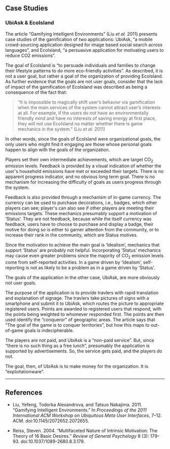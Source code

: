 ## Case Studies


### UbiAsk & EcoIsland

The article “Gamifying Intelligent Environments” (Liu *et al.* 2011) presents case studies of the gamification of two applications: UbiAsk, “a mobile crowd-sourcing application designed for image based social search across languages”, and EcoIsland, “a persuasive application for motivating users to reduce CO2 emissions”.

The goal of EcoIsland is “to persuade individuals and families to change their lifestyle patterns to do more eco-friendly activities”.  As described, it is not a user goal, but rather a goal of the organization of providing EcoIsland.  As further evidence that the goals are not user goals, consider that the lack of impact of the gamification of EcoIsland was described as being a consequence of the fact that:

> “It is impossible to magically shift user’s behavior via gamification when the main services of the system cannot attract user’s interests at all. For example, if the users do not have an environmentally friendly mind and have no interests of saving energy at first place, they will not use EcoIsland no matter whether there is game mechanics in the system.” (Liu *et al.* 2011)

In other words, since the goals of EcoIsland were organizational goals, the only users who might find it engaging are those whose personal goals happen to align with the goals of the organization.

Players set their own intermediate achievements, which are target CO<sub>2</sub> emission levels.  Feedback is provided by a visual indication of whether the user's household emissions have met or exceeded their targets.  There is no apparent progress indicator, and no obvious long term goal.  There is no mechanism for increasing the difficulty of goals as users progress through the system.

Feedback is also provided through a mechanism of in-game currency.  The currency can be used to purchase decorations, i.e., badges, which other players can see; player's can also see if other players are meeting their emissions targets.  These mechanics presumably support a motivation of ‘Status’.  They are not feedback, because while the itself currency was feedback, users have to choose to purchase and display a badge, their motive for doing so is either to garner attention from the community, or to increase their rank in the community, which are Status motives.

Since the motivation to achieve the main goal is ‘Idealism’, mechanics that support ‘Status’ are probably not helpful.  Incorporating ‘Status’ mechanics may cause even greater problems since the majority of CO<sub>2</sub> emission levels come from self-reported activities.  In a game driven by ‘Idealism’, self-reporting is not as likely to be a problem as in a game driven by ‘Status’.

The goals of the application in the other case, UbiAsk, are more obviously not user goals.

The purpose of the application is to provide travlers with rapid translation and explanation of signage.  The travlers take pictures of signs with a smartphone and submit it to UbiAsk, which routes the picture to appropriate registered users.  Points are awarded to registered users that respond, with the points being weighted to whomever responded first.  The points are then used identify the “conqueror” of geographic areas.  The article says that “The goal of the game is to conquer territories”, but how this maps to out-of-game goals is indecipherable.  

The players are not paid, and UbiAsk is a “non-paid service”.  But, since “there is no such thing as a free lunch”, presumably the application is supported by advertisements.  So, the service gets paid, and the players do not.

The goal, then, of UbiAsk is to make money for the organization.  It is “exploitationware”.




----

## References

* Liu, Yefeng, Todorka Alexandrova, and Tatsuo Nakajima. 2011. “Gamifying Intelligent Environments.” In *Proceedings of the 2011 International ACM Workshop on Ubiquitous Meta User Interfaces*, 7–12. ACM. doi:10.1145/2072652.2072655.


* Reiss, Steven. 2004. “Multifaceted Nature of Intrinsic Motivation: The Theory of 16 Basic Desires.” *Review of General Psychology* 8 (3): 179–93. doi:10.1037/1089-2680.8.3.179.


